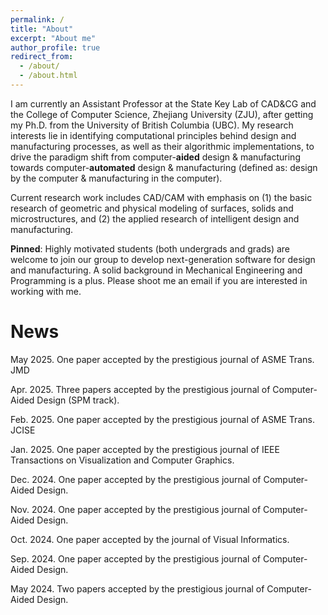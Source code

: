 ```yaml
---
permalink: /
title: "About"
excerpt: "About me"
author_profile: true
redirect_from: 
  - /about/
  - /about.html
---
```


I am currently an Assistant Professor at the State Key Lab of CAD&CG and the College of Computer Science, Zhejiang University (ZJU), after getting my Ph.D. from the University of British Columbia (UBC). My research interests lie in identifying computational principles behind design and manufacturing processes, as well as their algorithmic implementations, to drive the paradigm shift from computer-**aided** design & manufacturing towards computer-**automated** design & manufacturing (defined as: design by the computer & manufacturing in the computer).

Current research work includes CAD/CAM with emphasis on (1) the basic research of geometric and physical modeling of surfaces, solids and microstructures, and (2) the applied research of intelligent design and manufacturing.

**Pinned**: Highly motivated students (both undergrads and grads) are welcome to join our group to develop next-generation software for design and manufacturing. A solid background in Mechanical Engineering and Programming is a plus. Please shoot me an email if you are interested in working with me.

News
======
May 2025. One paper accepted by the prestigious journal of ASME Trans. JMD

Apr. 2025. Three papers accepted by the prestigious journal of Computer-Aided Design (SPM track).

Feb. 2025. One paper accepted by the prestigious journal of ASME Trans. JCISE

Jan. 2025. One paper accepted by the prestigious journal of IEEE Transactions on Visualization and Computer Graphics.

Dec. 2024. One paper accepted by the prestigious journal of Computer-Aided Design.

Nov. 2024. One paper accepted by the prestigious journal of Computer-Aided Design.

Oct. 2024. One paper accepted by the journal of Visual Informatics.

Sep. 2024. One paper accepted by the prestigious journal of Computer-Aided Design.

May 2024. Two papers accepted by the prestigious journal of Computer-Aided Design.

<!--
July 2023. One paper accepted by the prestigious journal of Computer-Aided Design.

June 2023. One paper accepted by the prestigious journal of Computer-Aided Design.

May 2023. One paper accepted by the prestigious journal of Computer-Aided Design.

Apr. 2023. One paper accepted by the journal of Advanced Engineering Informatics.

Feb. 2023. One paper accepted by the prestigious journal of IEEE Transactions on Antennas and Propagation.

Jan. 2023. One paper accepted by the prestigious journal of Computer-Aided Design.
-->